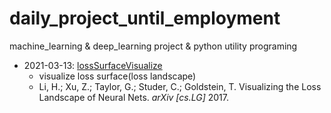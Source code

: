 # daily_project_until_employment

machine_learning &amp; deep_learning project &amp; python utility programing

- 2021-03-13: [lossSurfaceVisualize](https://github.com/Longseabear/leaps-lossSurfaceVisualize, "visualization")
  - visualize loss surface(loss landscape)
  - Li, H.; Xu, Z.; Taylor, G.; Studer, C.; Goldstein, T. Visualizing the Loss Landscape of Neural Nets. *arXiv [cs.LG]* 2017.
